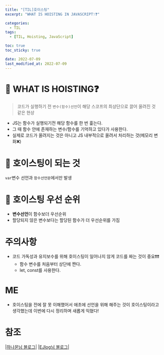 ```yaml
---
title: "[TIL]호이스팅"
excerpt: "WHAT IS HOISTING IN JAVASCRIPT❔❓"

categories:
  - TIL
tags:
  - [TIL, Hoisting, JavaScript]

toc: true
toc_sticky: true

date: 2022-07-09
last_modified_at: 2022-07-09
---
```


# 🌱 WHAT IS HOISTING❓

> 코드가 실행하기 전 `변수(함수)선언`이 해당 스코프의 최상단으로 끌어 올려진 것 같은 현상

- JS는 함수가 실행되기전 해당 함수를 한 번 흝는다.
- 그 때 함수 안에 존재하는 변수/함수를 기억하고 있다가 사용한다.
- 실제로 코드가 올려지는 것은 아니고 JS 내부적으로 올려서 처리하는 것(메모리 변화❌)

# 🌱 호이스팅이 되는 것

`var`변수 선언과 `함수선언문`에서만 발생

# 🌱 호이스팅 우선 순위

- **변수선언**이 함수보더 우선순위
- 할당되지 않은 변수보다는 할당된 함수가 더 우선순위를 가짐

# 주의사항

- 코드 가독성과 유지보수를 위해 호이스팅이 일어나지 않게 코드를 짜는 것이 중요❗️❗️❗️
  - 함수 변수를 처음부터 상단에 짠다.
  - let, const를 사용한다.

# ME

- 호이스팅을 전에 잘 못 이해했어서 애초에 선언을 위해 해주는 것이 호이스팅이라고 생각했는데 이번에 다시 정리하며 새롭게 익혔다!

# 참조

|[하나몬님 블로그](https://hanamon.kr/javascript-%ED%98%B8%EC%9D%B4%EC%8A%A4%ED%8C%85%EC%9D%B4%EB%9E%80-hoisting/)|
|[EJlog님 블로그](https://velog.io/@design0728/%ED%98%B8%EC%9D%B4%EC%8A%A4%ED%8C%85)|
